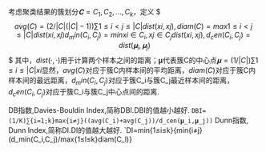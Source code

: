 考虑聚类结果的簇划分$𝐂={C_1,C_2,...,C_k}$，定义
$$$
avg(C)=(2/|C|(|C|-1))∑{1≤i<j≤|C|}dist(xi,xj),
diam(C)=max{1≤i<j≤|C|}dist(xi,xj)
d_min(C_i,C_j)=min{xi∈C_i,xj∈C_j}dist(xi,xj),
d_cen(C_i,C_j)=dist(𝛍_i,𝛍_j)
$$$
其中，$dist(·,·)$用于计算两个样本之间的距离；𝛍代表簇C的中心点$𝛍=(1/|C|)∑{1≤i≤|C|}xi$显然，$avg(C)$对应于簇C内样本间的平均距离，$diam(C)$对应于簇C内样本间的最远距离，$d_min(C_i,C_j)$对应于簇C_i与簇C_j最近样本间的距离，$d_cen(C_i,C_j)$对应于簇C_i与簇C_j中心点间的距离.

DB指数,Davies-Bouldin Index,简称DBI.DBI的值越小越好.
`DBI=(1/K)∑{i=1;k}max{i≠j}((avg(C_i)+avg(C_j))/d_cen(𝛍_i,𝛍_j))`
Dunn指数, Dunn Index,简称DI.DI的值越大越好.
`DI=min{1≤i≤k}{min{i≠j}(d_min(C_i,C_j)/max{1≤l≤k}diam(C_l)}